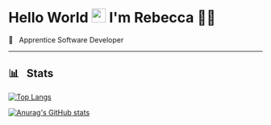 # Hello World <img src="https://media.giphy.com/media/hvRJCLFzcasrR4ia7z/giphy.gif" width="28"> I'm Rebecca :woman_technologist:
  
:dart: &nbsp; Apprentice Software Developer     

---

## 📊 &nbsp; Stats

[![Top Langs](https://github-readme-stats.vercel.app/api/top-langs/?username=rclarkeweb&theme=swift&hide_progress=true&langs_count=6)](https://github.com/anuraghazra/github-readme-stats)    

[![Anurag's GitHub stats](https://github-readme-stats.vercel.app/api?username=rclarkeweb&theme=swift&hide_rank=true&show_icons=true)](https://github.com/anuraghazra/github-readme-stats)
